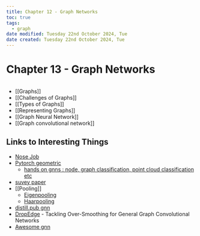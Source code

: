 ```yaml
---
title: Chapter 12 - Graph Networks
toc: true
tags:
  - graph
date modified: Tuesday 22nd October 2024, Tue
date created: Tuesday 22nd October 2024, Tue
---
```


# Chapter 13 - Graph Networks
```toc
```
- [[Graphs]]
- [[Challenges of Graphs]]
- [[Types of Graphs]]
- [[Representing Graphs]]
- [[Graph Neural Network]]
- [[Graph convolutional network]]

## Links to Interesting Things
- [Nose Job](https://www.deeplearning.ai/the-batch/nose-job/)
- [Pytorch geometric](https://pytorch-geometric.readthedocs.io/en/latest/)
	- [hands on gnns : node, graph classification, point cloud classification etc](https://pytorch-geometric.readthedocs.io/en/latest/get_started/colabs.html)
- [suvey paper](https://scholar.google.com/scholar?cluster=1431633311194488622&hl=en&as_sdt=0,5)
- [[Pooling]]
	- [Eigenpooling](https://github.com/alge24/eigenpooling)
	- [Haarpooling](https://github.com/YuGuangWang/HaarPool)
- [distill.pub gnn](https://distill.pub/2021/gnn-intro/)
- [DropEdge](https://github.com/DropEdge/DropEdge) - Tackling Over-Smoothing for General Graph Convolutional Networks
- [Awesome gnn](https://github.com/hazdzz/awesome-gnn?tab=readme-ov-file)